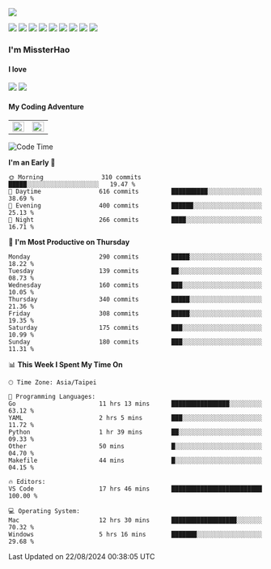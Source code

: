 ![](https://komarev.com/ghpvc/?username=MissterHao&color=ff69b4)

[![](https://img.shields.io/badge/Amazon%20AWS-%23232F3E?logo=amazon-aws&logoColor=white&style=for-the-badge)](https://aws.amazon.com/)
[![](https://img.shields.io/badge/Python-3776AB?style=for-the-badge&logo=python&logoColor=white)](https://www.djangoproject.com/)
[![](https://img.shields.io/badge/Django-092E20?style=for-the-badge&logo=django&logoColor=white)](https://www.python.org/)
[![](https://img.shields.io/badge/Rust-%23EB6400?style=for-the-badge&logo=rust&logoColor=white)](https://www.python.org/)
[![](https://img.shields.io/badge/Flask-23232F3E?style=for-the-badge&logo=flask&logoColor=white)](https://flask.palletsprojects.com/en/2.1.x/)
[![](https://img.shields.io/badge/go-%2300ADD8.svg?&style=for-the-badge&logo=go&logoColor=white)](https://golang.org/)
[![](https://img.shields.io/badge/javascript-%23F7DF1E.svg?&style=for-the-badge&logo=javascript&logoColor=black)](https://www.javascript.com/)
[![](https://img.shields.io/badge/mysql-%234479A1.svg?&style=for-the-badge&logo=mysql&logoColor=white)](https://www.mysql.com/)
[![](https://img.shields.io/badge/docker-%232496ED.svg?&style=for-the-badge&logo=docker&logoColor=white)](https://www.docker.com/)

### I'm MissterHao

#### I love  
![](https://img.shields.io/badge/Netflix-E50914?style=for-the-badge&logo=netflix&logoColor=white)
![](https://img.shields.io/badge/YouTube-FF0000?style=for-the-badge&logo=youtube&logoColor=white)

#### My Coding Adventure
<!-- Readme stats -->
<!-- https://github.com/anuraghazra/github-readme-stats -->
<table>
<tr>
    <td valign="top" width="50%">
    <img src="https://github-readme-stats.vercel.app/api?username=MissterHao&hide_border=true&show_icons=true&locale=en" align="left" style="width: 100%" />
    </td>
    <td valign="top" width="50%">
    <img src="https://github-readme-stats.vercel.app/api/top-langs?username=MissterHao&hide_border=true&show_icons=true&locale=en&layout=compact" align="left" style="width: 100%" />
    </td>
</tr>
</table>  


<!--START_SECTION:waka-->
![Code Time](http://img.shields.io/badge/Code%20Time-1%2C676%20hrs%2039%20mins-blue)

**I'm an Early 🐤** 

```text
🌞 Morning                310 commits         █████░░░░░░░░░░░░░░░░░░░░   19.47 % 
🌆 Daytime                616 commits         ██████████░░░░░░░░░░░░░░░   38.69 % 
🌃 Evening                400 commits         ██████░░░░░░░░░░░░░░░░░░░   25.13 % 
🌙 Night                  266 commits         ████░░░░░░░░░░░░░░░░░░░░░   16.71 % 
```
📅 **I'm Most Productive on Thursday** 

```text
Monday                   290 commits         █████░░░░░░░░░░░░░░░░░░░░   18.22 % 
Tuesday                  139 commits         ██░░░░░░░░░░░░░░░░░░░░░░░   08.73 % 
Wednesday                160 commits         ███░░░░░░░░░░░░░░░░░░░░░░   10.05 % 
Thursday                 340 commits         █████░░░░░░░░░░░░░░░░░░░░   21.36 % 
Friday                   308 commits         █████░░░░░░░░░░░░░░░░░░░░   19.35 % 
Saturday                 175 commits         ███░░░░░░░░░░░░░░░░░░░░░░   10.99 % 
Sunday                   180 commits         ███░░░░░░░░░░░░░░░░░░░░░░   11.31 % 
```


📊 **This Week I Spent My Time On** 

```text
🕑︎ Time Zone: Asia/Taipei

💬 Programming Languages: 
Go                       11 hrs 13 mins      ████████████████░░░░░░░░░   63.12 % 
YAML                     2 hrs 5 mins        ███░░░░░░░░░░░░░░░░░░░░░░   11.72 % 
Python                   1 hr 39 mins        ██░░░░░░░░░░░░░░░░░░░░░░░   09.33 % 
Other                    50 mins             █░░░░░░░░░░░░░░░░░░░░░░░░   04.70 % 
Makefile                 44 mins             █░░░░░░░░░░░░░░░░░░░░░░░░   04.15 % 

🔥 Editors: 
VS Code                  17 hrs 46 mins      █████████████████████████   100.00 % 

💻 Operating System: 
Mac                      12 hrs 30 mins      ██████████████████░░░░░░░   70.32 % 
Windows                  5 hrs 16 mins       ███████░░░░░░░░░░░░░░░░░░   29.68 % 
```


 Last Updated on 22/08/2024 00:38:05 UTC
<!--END_SECTION:waka-->

<!--
**MissterHao/MissterHao** is a ✨ _special_ ✨ repository because its `README.md` (this file) appears on your GitHub profile.

Here are some ideas to get you started:

- 🔭 I’m currently working on ...
- 🌱 I’m currently learning ...
- 👯 I’m looking to collaborate on ...
- 🤔 I’m looking for help with ...
- 💬 Ask me about ...
- 📫 How to reach me: ...
- 😄 Pronouns: ...
- ⚡ Fun fact: ...
-->
